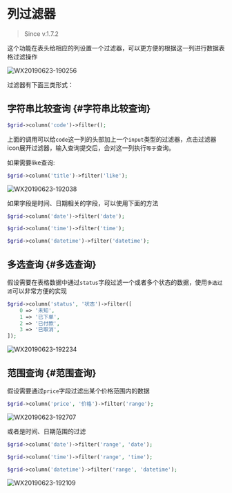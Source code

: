# 列过滤器

> Since v.1.7.2

这个功能在表头给相应的列设置一个过滤器，可以更方便的根据这一列进行数据表格过滤操作

![WX20190623-190256](https://user-images.githubusercontent.com/1479100/59975300-843cb380-95e9-11e9-9479-bf3f7329cffb.png)

过滤器有下面三类形式：

## 字符串比较查询 {#字符串比较查询}

```php
$grid->column('code')->filter();
```

上面的调用可以给`code`这一列的头部加上一个`input`类型的过滤器，点击过滤器icon展开过滤器，输入查询提交后，会对这一列执行`等于`查询。

如果需要like查询:

```php
$grid->column('title')->filter('like');
```

![WX20190623-192038](https://user-images.githubusercontent.com/1479100/59975592-3ecdb580-95ec-11e9-94f5-a6d5a33fb889.png)

如果字段是时间、日期相关的字段，可以使用下面的方法

```php
$grid->column('date')->filter('date');

$grid->column('time')->filter('time');

$grid->column('datetime')->filter('datetime');
```

## 多选查询 {#多选查询}

假设需要在表格数据中通过`status`字段过滤一个或者多个状态的数据，使用`多选过滤`可以非常方便的实现

```php
$grid->column('status', '状态')->filter([
    0 => '未知',
    1 => '已下单',
    2 => '已付款',
    3 => '已取消',
]);
```

![WX20190623-192234](https://user-images.githubusercontent.com/1479100/59975605-79cfe900-95ec-11e9-8d29-c4d169d9dcff.png)

## 范围查询 {#范围查询}

假设需要通过`price`字段过滤出某个价格范围内的数据

```php
$grid->column('price', '价格')->filter('range');
```

![WX20190623-192707](https://user-images.githubusercontent.com/1479100/59975636-de8b4380-95ec-11e9-82f9-ddd45d05152f.png)

或者是时间、日期范围的过滤

```php
$grid->column('date')->filter('range', 'date');

$grid->column('time')->filter('range', 'time');

$grid->column('datetime')->filter('range', 'datetime');
```

![WX20190623-192109](https://user-images.githubusercontent.com/1479100/59975593-3ecdb580-95ec-11e9-9cfc-32dbe27a175a.png)